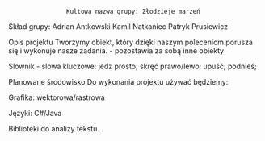 	                Kultowa nazwa grupy: Złodzieje marzeń

Skład grupy:
Adrian Antkowski
Kamil Natkaniec
Patryk Prusiewicz

Opis projektu
Tworzymy obiekt, który dzięki naszym poleceniom porusza się i wykonuje nasze zadania. - pozostawia za sobą inne obiekty

Slownik - slowa kluczowe:
jedz prosto;
skręć prawo/lewo;
upuść;
podnieś;

Planowane środowisko
Do wykonania projektu używać będziemy:

Grafika:
wektorowa/rastrowa

Języki:
C#/Java

Biblioteki do analizy tekstu.

